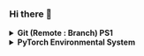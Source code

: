 ### Hi there 👋

<!--
**vvcjw/vvcjw** is a ✨ _special_ ✨ repository because its `README.md` (this file) appears on your GitHub profile.

Here are some ideas to get you started:

- 🔭 I’m currently working on ...
- 🌱 I’m currently learning ...
- 👯 I’m looking to collaborate on ...
- 🤔 I’m looking for help with ...
- 💬 Ask me about ...
- 📫 How to reach me: ...
- 😄 Pronouns: ...
- ⚡ Fun fact: ...
-->

<details>
    <summary><b> Git (Remote : Branch) PS1</b></summary>
    <p>
        Prompt Scripts PS1 (<a href='https://github.com/vvcjw/vvcjw/blob/master/prompt_git.sh'>prompt_git.sh</a>)
    </p>
<pre>
(remote/repository:branch) user@hostname $
</pre>
</details>


<details>
    <summary><b> PyTorch Environmental System</b></summary>
    <p>
        Collect enviroment with pytorch(<a href='https://raw.githubusercontent.com/pytorch/pytorch/master/torch/utils/collect_env.py'>collect_env.py</a>)
    </p>
<pre>
python -c "$(curl -fsSL https://raw.githubusercontent.com/pytorch/pytorch/master/torch/utils/collect_env.py)"
</pre>
<pre>
Collecting environment information...
PyTorch version: N/A
Is debug build: N/A
CUDA used to build PyTorch: N/A
ROCM used to build PyTorch: N/A

OS: Ubuntu 22.04.1 LTS (x86_64)
GCC version: (Ubuntu 11.3.0-1ubuntu1~22.04) 11.3.0
Clang version: Could not collect
CMake version: Could not collect
Libc version: glibc-2.35

Python version: 3.10.6 (main, Nov 19 2022, 22:26:14) [GCC 11.3.0] (64-bit runtime)
Python platform: Linux-5.15.79.1-microsoft-standard-WSL2-x86_64-with-glibc2.35
Is CUDA available: N/A
CUDA runtime version: Could not collect
CUDA_MODULE_LOADING set to: N/A
GPU models and configuration: GPU 0: NVIDIA GeForce MX150
Nvidia driver version: 512.72
cuDNN version: Could not collect
HIP runtime version: N/A
MIOpen runtime version: N/A
Is XNNPACK available: N/A

Versions of relevant libraries:
[pip3] No relevant packages
[conda] Could not collect
</pre>
<pre>
Collecting environment information...
PyTorch version: N/A
Is debug build: N/A
CUDA used to build PyTorch: N/A
ROCM used to build PyTorch: N/A

OS: Ubuntu 22.04.1 LTS (x86_64)
GCC version: (Ubuntu 11.3.0-1ubuntu1~22.04) 11.3.0
Clang version: Could not collect
CMake version: Could not collect
Libc version: glibc-2.35

Python version: 3.10.6 (main, Feb 22 2023, 21:32:38) [GCC 11.3.0] (64-bit runtime)
Python platform: Linux-5.15.79.1-microsoft-standard-WSL2-x86_64-with-glibc2.35
Is CUDA available: N/A
CUDA runtime version: Could not collect
CUDA_MODULE_LOADING set to: N/A
GPU models and configuration: GPU 0: NVIDIA GeForce RTX 3090Nvidia driver version: 528.49
cuDNN version: Could not collect
HIP runtime version: N/A
MIOpen runtime version: N/A
Is XNNPACK available: N/A

CPU:
Architecture:                    x86_64
CPU op-mode(s):                  32-bit, 64-bit
Address sizes:                   39 bits physical, 48 bits virtual
Byte Order:                      Little Endian
CPU(s):                          16
On-line CPU(s) list:             0-15
Vendor ID:                       GenuineIntel
Model name:                      11th Gen Intel(R) Core(TM) i9-11900K @ 3.50GHz
CPU family:                      6
Model:                           167
Thread(s) per core:              2
Core(s) per socket:              8
Socket(s):                       1
Stepping:                        1
BogoMIPS:                        7007.99
Flags:                           fpu vme de pse tsc msr pae mce cx8 apic sep mtrr pge mca cmov pat pse36 clflush mmx fxsr sse sse2 ss ht syscall nx pdpe1gb rdtscp lm constant_tsc arch_perfmon rep_good nopl xtopology tsc_reliable nonstop_tsc cpuid pni pclmulqdq vmx ssse3 fma cx16 pdcm pcid sse4_1 sse4_2 x2apic movbe popcnt tsc_deadline_timer aes xsave avx f16c rdrand hypervisor lahf_lm abm 3dnowprefetch invpcid_single ssbd ibrs ibpb stibp ibrs_enhanced tpr_shadow vnmi ept vpid ept_ad fsgsbase tsc_adjust bmi1 avx2 smep bmi2 erms invpcid avx512f avx512dq rdseed adx smap avx512ifma clflushopt avx512cd sha_ni avx512bw avx512vl xsaveopt xsavec xgetbv1 xsaves avx512vbmi umip avx512_vbmi2 gfni vaes vpclmulqdq avx512_vnni avx512_bitalg avx512_vpopcntdq rdpid fsrm flush_l1d arch_capabilities
Virtualization:                  VT-x
Hypervisor vendor:               Microsoft
Virtualization type:             full
L1d cache:                       384 KiB (8 instances)
L1i cache:                       256 KiB (8 instances)
L2 cache:                        4 MiB (8 instances)
L3 cache:                        16 MiB (1 instance)
Vulnerability Itlb multihit:     Not affected
Vulnerability L1tf:              Not affected
Vulnerability Mds:               Not affected
Vulnerability Meltdown:          Not affected
Vulnerability Mmio stale data:   Vulnerable: Clear CPU buffers attempted, no microcode; SMT Host state unknown
Vulnerability Retbleed:          Mitigation; Enhanced IBRS
Vulnerability Spec store bypass: Mitigation; Speculative Store Bypass disabled via prctl and seccomp
Vulnerability Spectre v1:        Mitigation; usercopy/swapgs barriers and __user pointer sanitization
Vulnerability Spectre v2:        Mitigation; Enhanced IBRS, IBPB conditional, RSB filling, PBRSB-eIBRS SW sequence
Vulnerability Srbds:             Not affected
Vulnerability Tsx async abort:   Not affected

Versions of relevant libraries:
[pip3] No relevant packages
[conda] Could not collect
</pre>
</details>
